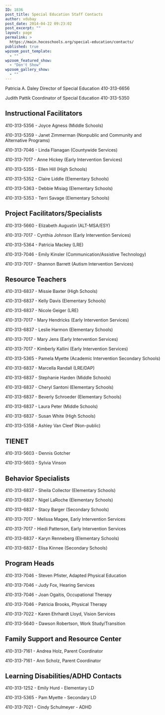 ```yaml
---
ID: 1836
post_title: Special Education Staff Contacts
author: vdubay
post_date: 2014-04-22 09:23:02
post_excerpt: ""
layout: page
permalink: >
  https://main.hocoschools.org/special-education/contacts/
published: true
wpzoom_post_template:
  - ""
wpzoom_featured_show:
  - "Don't Show"
wpzoom_gallery_show:
  - ""
---
```

<p>Patricia A. Daley
Director of Special Education
410-313-6656</p>

<p>Judith Pattik
Coordinator of Special Education
410-313-5350</p>

<h2>Instructional Facilitators</h2>

<p>410-313-5356 - Joyce Agness (Middle Schools)</p>
<p>410-313-5359 - Janet Zimmerman (Nonpublic and Community and Alternative Programs)</p>
<p>410-313-7046 - Linda Flanagan (Countywide Services)</p>
<p>410-313-7017 - Anne Hickey (Early Intervention Services)</p>
<p>410-313-5355 - Ellen Hill (High Schools)</p>
<p>410-313-5352 - Claire Liddle (Elementary Schools)</p>
<p>410-313-5363 - Debbie Misiag (Elementary Schools)</p>
<p>410-313-5353 - Terri Savage (Elementary Schools)</p>

<h2>Project Facilitators/Specialists</h2>

<p>410-313-5660 - Elizabeth Augustin (ALT-MSA/ESY)</p>
<p>410-313-7017 - Cynthia Johnson (Early Intervention Services)</p>
<p>410-313-5364 - Patricia Mackey (LRE)</p>
<p>410-313-7046 - Emily Kinsler (Communication/Assistive Technology)</p>
<p>410-313-7017 - Shannon Barrett (Autism Intervention Services)</p>

<h2>Resource Teachers</h2>

<p>410-313-6837 - Missie Baxter (High Schools)</p>
<p>410-313-6837 - Kelly Davis (Elementary Schools)</p>
<p>410-313-6837 - Nicole Geiger (LRE)</p>
<p>410-313-7017 - Mary Hendricks (Early Intervention Services)</p>
<p>410-313-6837 - Leslie Harmon (Elementary Schools)</p>
<p>410-313-7017 - Mary Jens (Early Intervention Services)</p>
<p>410-313-7017 - Kimberly Kallini (Early Intervention Services)</p>
<p>410-313-5365 - Pamela Myette (Academic Intervention Secondary Schools)</p>
<p>410-313-6837 - Marcella Randall (LRE/DAP)</p>
<p>410-313-6837 - Stephanie Harden (Middle Schools)</p>
<p>410-313-6837 - Cheryl Santoni (Elementary Schools)</p>
<p>410-313-6837 - Beverly Schroeder (Elementary Schools)</p>
<p>410-313-6837 - Laura Peter (Middle Schools)</p>
<p>410-313-6837 - Susan White (High Schools)</p>
<p>410-313-5358 - Ashley Van Cleef (Non-public)</p>

<h2>TIENET</h2>

<p>410-313-5603 - Dennis Gotcher</p>
<p>410-313-5603 - Sylvia Vinson </p>

<h2>Behavior Specialists</h2>

<p>410-313-6837 - Sheila Collector (Elementary Schools)</p>
<p>410-313-6837 - Nigel LaRoche (Elementary Schools)</p>
<p>410-313-6837 - Stacy Barger (Secondary Schools)</p>
<p>410-313-7017 - Melissa Magee, Early Intervention Services</p>
<p>410-313-7017 - Hiedi Patterson, Early Intervention Services</p>
<p>410-313-6837 - Karyn Renneberg (Elementary Schools)</p>
<p>410-313-6837 - Elisa Kinnee (Secondary Schools)</p>

<h2>Program Heads</h2>

<p>410-313-7046 - Steven Pfister, Adapted Physical Education</p>
<p>410-313-7046 - Judy Fox, Hearing Services</p>
<p>410-313-7046 - Joan Ogaitis, Occupational Therapy</p>
<p>410-313-7046 - Patricia Brooks, Physical Therapy</p>
<p>410-313-7022 - Karen Ehrhardt Lloyd, Vision Services</p>
<p>410-313-5640 - Dawson Robertson, Work Study/Transition</p>

<h2>Family Support and Resource Center</h2>

<p>410-313-7161 - Andrea Holz, Parent Coordinator</p>
<p>410-313-7161 - Ann Scholz, Parent Coordinator</p>

<h2>Learning Disabilities/ADHD Contacts</h2>

<p>410-313-1252 - Emily Hurd - Elementary LD</p>
<p>410-313-5365 - Pam Myette - Secondary LD</p>
<p>410-313-7021 - Cindy Schulmeyer - ADHD</p>